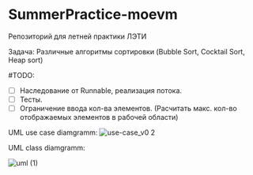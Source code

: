 # SummerPractice-moevm
Репозиторий для летней практики ЛЭТИ

Задача: Различные алгоритмы сортировки (Bubble Sort, Cocktail Sort, Heap sort)

#TODO:
- [ ] Наследование от Runnable, реализация потока.
- [ ] Тесты.
- [ ] Ограничение ввода кол-ва элементов. (Расчитать макс. кол-во отображаемых элементов в рабочей области)

UML use case diamgramm: 
![use-case_v0 2](https://user-images.githubusercontent.com/54906416/124542335-e2810b80-de2b-11eb-9644-9b4048e49470.png)

UML class diamgramm:

![uml (1)](https://user-images.githubusercontent.com/54906416/124573980-b2992e80-de52-11eb-8118-f185d62e6381.png)
